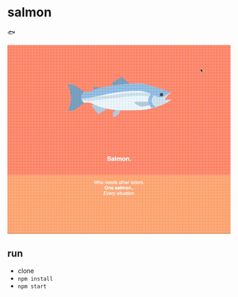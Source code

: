 # salmon

:fish:

<img src="https://github.com/cdaringe/salmon/blob/master/img/salmon.gif?raw=true" />

## run

- clone
- `npm install`
- `npm start`
